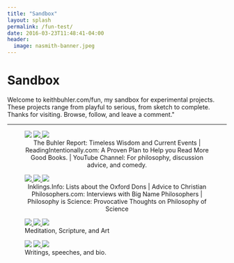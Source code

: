 ```yaml
---
title: "Sandbox"
layout: splash
permalink: /fun-test/
date: 2016-03-23T11:48:41-04:00
header:
  image: nasmith-banner.jpeg
---
```


# Sandbox

Welcome to keithbuhler.com/fun, my sandbox for experimental projects. These projects range from playful to serious, from sketch to complete. Thanks for visiting. Browse, follow, and leave a comment."

----

<figure class="third">
    <a href="http://www.keithbuhler.com/blog"><img src="/images/favicon8.png"></a>
    <a href="http://bit.ly/36BooksPerYear"> <img src="/images/fun-books2.jpg"> </a>
    <a href="https://www.youtube.com/watch?v=yU9_t1sS6ws"><img src="/images/fun-discussion.jpg"> </a>
    <center><figcaption> The Buhler Report: Timeless Wisdom and Current Events | ReadingIntentionally.com: A Proven Plan to Help you Read More Good Books. | YouTube Channel: For philosophy, discussion advice, and comedy. </figcaption></center>
</figure>


<figure class="third">
    <a href="http://www.inklings.info"><img src="/images/fun-lewis.jpg"> </a>
    <a href="http://bit.ly/22o8m7j"><img src="/images/alvin-plantinga.jpg"> </a>
    <a href="http://www.philosophyisscience.com"><img src="/images/newton.jpg"> </a>
    <center><figcaption> Inklings.Info: Lists about the Oxford Dons | Advice to Christian Philosophers.com: Interviews with Big Name Philosophers | Philosophy is Science: Provocative Thoughts on Philosophy of Science </figcaption></center>
</figure>



<figure class="third">
    <a href="http://www.keithbuhler.com/meditation"><img src="/images/fun-meditation.jpg"> </a>
    <a href="http://bitly.com/ScriptureOrTradition"><img src="/images/fun-sola.jpg"> </a>
    <a href="http://www.keithbuhler.com/art"><img src="/images/fun-withersmall.jpg"> </a>
    <figcaption> Meditation, Scripture, and Art </figcaption>
</figure>



<figure class="third">
    <a href="http://www.keithbuhler.com/writings"><img src="/images/writing-notebook.jpg"></a>
    <a href="http://www.keithbuhler.com/speaking"> <img src="/images/keithbuhler-teaching.jpg"> </a>
    <a href="http://www.keithbuhler.com/bio"> <img src="/images/keithbuhler-bw-small.png"> </a>
    <figcaption> Writings, speeches, and bio.</figcaption>
</figure>

